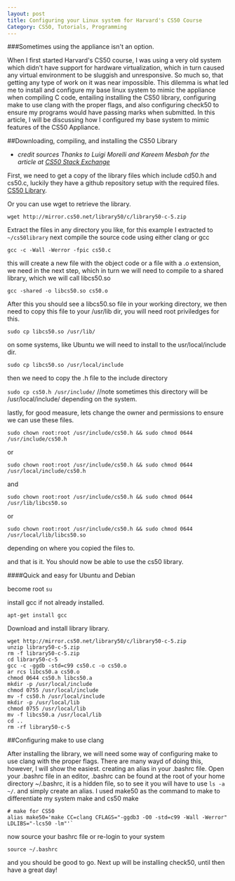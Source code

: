 ```yaml
---
layout: post
title: Configuring your Linux system for Harvard's CS50 Course
Category: CS50, Tutorials, Programming
---
```


###Sometimes using the appliance isn't an option.

When I first started Harvard's CS50 course, I was using a very old system which didn't have support for hardware virtualization, which in turn caused any virtual environment to be sluggish and unresponsive.  So much so, that getting any type of work on it was near impossible.  This dilemma is what led me to install and configure my base linux system to mimic the appliance when compiling C code, entailing installing the CS50 library, configuring make to use clang with the proper flags, and also configuring check50 to ensure my programs would have passing marks when submitted.  In this article, I will be discussing how I configured my base system to mimic features of the CS50 Appliance.

##Downloading, compiling, and installing the CS50 Library

* *credit sources Thanks to Luigi Morelli and Kareem Mesbah for the article at [CS50 Stack Exchange](http://cs50.stackexchange.com/questions/1045/how-to-compile-the-cs50-library-on-another-linux-distro)*

First, we need to get a copy of the library files which include cd50.h and cs50.c, luckily they have a github repository setup with the required files.  [CS50 Library](https://github.com/cs50/library50-c "CS50 Library").  

Or you can use wget to retrieve the library.

`wget http://mirror.cs50.net/library50/c/library50-c-5.zip`

Extract the files in any directory you like, for this example I extracted to `~/cs50library` next compile the source code using either clang or gcc 

`gcc -c -Wall -Werror -fpic cs50.c` 

this will create a new file with the object code or a file with a .o extension, we need in the next step, which in turn we will need to compile to a shared library, which we will call libcs50.so

`gcc -shared -o libcs50.so cs50.o`

After this you should see a libcs50.so file in your working directory, we then need to copy this file to your /usr/lib dir, you will need root priviledges for this.

`sudo cp libcs50.so /usr/lib/`

on some systems, like Ubuntu we will need to install to the usr/local/include dir.

`sudo cp libcs50.so /usr/local/include`

then we need to copy the .h file to the include directory

`sudo cp cs50.h /usr/include/` //note sometimes this directory will be /usr/local/include/ depending on the system.

lastly, for good measure, lets change the owner and permissions to ensure we can use these files.

`sudo chown root:root /usr/include/cs50.h && sudo chmod 0644 /usr/include/cs50.h`

or

`sudo chown root:root /usr/include/cs50.h && sudo chmod 0644 /usr/local/include/cs50.h`

and

`sudo chown root:root /usr/include/cs50.h && sudo chmod 0644 /usr/lib/libcs50.so`

or

`sudo chown root:root /usr/include/cs50.h && sudo chmod 0644 /usr/local/lib/libcs50.so`

depending on where you copied the files to.

and that is it.  You should now be able to use the cs50 library.

####Quick and easy for Ubuntu and Debian

become root
`su`

install gcc if not already installed.

`apt-get install gcc`

Download and install library library.

~~~~
wget http://mirror.cs50.net/library50/c/library50-c-5.zip
unzip library50-c-5.zip
rm -f library50-c-5.zip
cd library50-c-5
gcc -c -ggdb -std=c99 cs50.c -o cs50.o
ar rcs libcs50.a cs50.o
chmod 0644 cs50.h libcs50.a
mkdir -p /usr/local/include
chmod 0755 /usr/local/include
mv -f cs50.h /usr/local/include
mkdir -p /usr/local/lib
chmod 0755 /usr/local/lib
mv -f libcs50.a /usr/local/lib
cd ..
rm -rf library50-c-5
~~~~

##Configuring make to use clang

After installing the library, we will need some way of configuring make to use clang with the proper flags.  There are many wayd of doing this, however, I will show the easiest.  creating an alias in your .bashrc file.  Open your .bashrc file in an editor, .bashrc can be found at the root of your home directory ~/.bashrc, it is a hidden file, so to see it you will have to use `ls -a ~/`.  and simply create an alias.  I used make50 as the command to make to differentiate my system make and cs50 make

~~~~
# make for CS50
alias make50='make CC=clang CFLAGS="-ggdb3 -O0 -std=c99 -Wall -Werror" LDLIBS="-lcs50 -lm"'`
~~~~

now source your bashrc file or re-login to your system

`source ~/.bashrc`

and you should be good to go.  Next up will be installing check50, until then have a great day!
